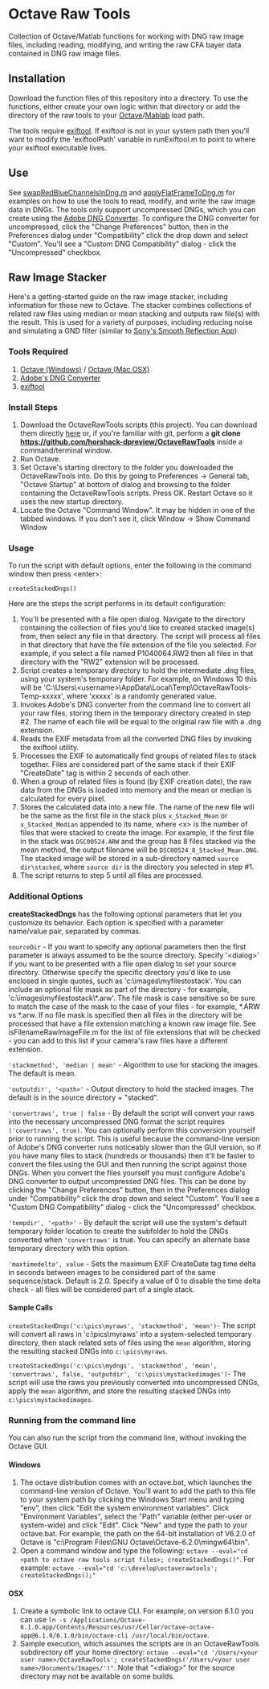 

# Octave Raw Tools

Collection of Octave/Matlab functions for working with DNG raw image files, including reading, modifying, and writing the raw CFA bayer data contained in DNG raw image files.

## Installation

Download the function files of this repository into a directory. To use the functions, either create your own logic within that directory or add the directory of the raw tools to your [Octave](https://octave.org/doc/v4.0.1/Manipulating-the-Load-Path.html)/[Mablab](https://www.mathworks.com/help/matlab/ref/addpath.html) load path.

The tools require [exiftool](https://exiftool.org/). If exiftool is not in your system path then you'll want to modify the 'exiftoolPath' variable in runExiftool.m to point to where your exiftool executable lives.

## Use
See [swapRedBlueChannelsInDng.m](https://github.com/horshack-dpreview/OctaveRawTools/blob/master/swapRedBlueChannelsInDng.m) and [applyFlatFrameToDng.m](https://github.com/horshack-dpreview/OctaveRawTools/blob/master/applyFlatFrameToDng.m) for examples on how to use the tools to read, modify, and write the raw image data in DNGs. The tools only support uncompressed DNGs, which you can create using the [Adobe DNG Converter](https://helpx.adobe.com/photoshop/using/adobe-dng-converter.html). To configure the DNG converter for uncompressed, click the "Change Preferences" button, then in the Preferences dialog under "Compatibility" click the drop down and select "Custom". You'll see a "Custom DNG Compatibility" dialog - click the "Uncompressed" checkbox.

## Raw Image Stacker
Here's a getting-started guide on the raw image stacker, including information for those new to Octave. The stacker combines collections of related raw files using median or mean stacking and outputs raw file(s) with the result. This is used for a variety of purposes, including reducing noise and simulating a GND filter (similar to [Sony's Smooth Reflection App](https://www.playmemoriescameraapps.com/portal/usbdetail.php?eid=IS9104-NPIA09014_00-000011)).

### Tools Required
1. [Octave (Windows)](https://www.gnu.org/software/octave/download#ms-windows) / [Octave (Mac OSX)](https://octave-app.org/Download.html)
2. [Adobe's DNG Converter](https://helpx.adobe.com/photoshop/using/adobe-dng-converter.html)
3. [exiftool](https://exiftool.org/)

### Install Steps
1. Download the OctaveRawTools scripts (this project). You can download them directly [here](https://github.com/horshack-dpreview/OctaveRawTools/archive/refs/heads/master.zip) or, if you're familiar with git, perform a **git clone https://github.com/horshack-dpreview/OctaveRawTools** inside a command/terminal window.
2. Run Octave.
3. Set Octave's starting directory to the folder you downloaded the OctaveRawTools into. Do this by going to Preferences -> General tab, "Octave Startup" at bottom of dialog and browsing to the folder containing the OctaveRawTools scripts. Press OK. Restart Octave so it uses the new startup directory.
4. Locate the Octave "Command Window". It may be hidden in one of the tabbed windows. If you don't see it, click Window -> Show Command Window

### Usage
To run the script with default options, enter the following in the command window then press \<enter\>:

`createStackedDngs()`

Here are the steps the script performs in its default configuration:
1. You'll be presented with a file open dialog. Navigate to the directory containing the collection of files you'd like to created stacked image(s) from, then select any file in that directory. The script will process all files in that directory that have the file extension of the file you selected. For example, if you select a file named P1040064.RW2 then all files in that directory with the "RW2" extension will be processed.
2. Script creates a temporary directory to hold the intermediate .dng files, using your system's temporary folder. For example, on Windows 10 this will be 'C:\Users\\<username\>\AppData\Local\Temp\OctaveRawTools-Temp-xxxxx', where 'xxxxx' is a randomly generated value.
3. Invokes Adobe's DNG converter from the command line to convert all your raw files, storing them in the temporary directory created in step #2. The name of each file will be equal to the original raw file with a .dng extension.
4. Reads the EXIF metadata from all the converted DNG files by invoking the exiftool utility.
5. Processes the EXIF to automatically find groups of related files to stack together. Files are considered part of the same stack if their EXIF "CreateDate" tag is within 2 seconds of each other.
6. When a group of related files is found (by EXIF creation date), the raw data from the DNGs is loaded into memory and the mean or median is calculated for every pixel.
7. Stores the calculated data into a new file. The name of the new file will be the same as the first file in the stack plus `x_Stacked_Mean` or `x_Stacked_Median` appended to its name, where \<x\> is the number of files that were stacked to create the image. For example, if the first file in the stack was `DSC00524.ARW` and the group has 8 files stacked via the mean method, the output filename will be `DSC00524_8_Stacked_Mean.DNG`. The stacked image will be stored in a sub-directory named `source dir\stacked`, where `source dir` is the directory you selected in step #1.
7. The script returns to step 5 until all files are processed.

### Additional Options

**createStackedDngs** has the following optional parameters that let you customize its behavior. Each option is specified with a parameter name/value pair, separated by commas.

`sourceDir` - If you want to specify any optional parameters then the first parameter is always assumed to be the source directory. Specify '\<dialog\>' if you want to be presented with a file open dialog to set your source directory. Otherwise specify the specific directory you'd like to use enclosed in single quotes, such as 'c:\images\myfilestostack'. You can include an optional file mask as part of the directory - for example, 'c:\images\myfilestostack\\*.arw'. The file mask is case sensitive so be sure to match the case of the mask to the case of your files - for example, \*.ARW vs \*.arw. If no file mask is specified then all files in the directory will be processed that have a file extension matching a known raw image file. See isFilenameRawImageFile.m for the list of file extensions that will be checked - you can add to this list if your camera's raw files have a different extension.

`'stackmethod', 'median | mean'` - Algorithm to use for stacking the images. The default is mean.

`'outputdir', '<path>'` - Output directory to hold the stacked images. The default is in the source directory + "stacked".

`'convertraws', true | false` - By default the script will convert your raws into the necessary uncompressed DNG format the script requires `('covertraws', true)`. You can optionally perform this conversion yourself prior to running the script. This is useful because the command-line version of Adobe's DNG converter runs noticeably slower than the GUI version, so if you have many files to stack (hundreds or thousands) then it'll be faster to convert the files using the GUI and then running the script against those DNGs. When you convert the files yourself you must configure Adobe's DNG converter to output uncompressed DNG files. This can be done by clicking the "Change Preferences" button, then in the Preferences dialog under "Compatibility" click the drop down and select "Custom". You'll see a "Custom DNG Compatibility" dialog - click the "Uncompressed" checkbox.

`'tempdir', '<path>'` - By default the script will use the system's default temporary folder location to create the subfolder to hold the DNGs converted when `'convertraws'` is true. You can specify an alternate base temporary directory with this option.

`'maxtimedelta', value` - Sets the maximum EXIF CreateDate tag time delta in seconds between images to be considered part of the same sequence/stack. Default is 2.0. Specify a value of 0 to disable the time delta check - all files will be considered part of a single stack.

#### Sample Calls
`createStackedDngs('c:\pics\myraws', 'stackmethod', 'mean')`- The script will convert all raws in 'c:\pics\myraws' into a system-selected temporary directory, then stack related sets of files using the `mean` algorithm, storing the resulting stacked DNGs into `c:\pics\myraws`.

`createStackedDngs('c:\pics\mydngs', 'stackmethod', 'mean', 'convertraws', false, 'outputdir', 'c:\pics\mystackedimages')`- The script will use the raws you previously converted into uncompressed DNGs, apply the `mean` algorithm, and store the resulting stacked DNGs into `c:\pics\mystackedimages`.

### Running from the command line

You can also run the script from the command line, without invoking the Octave GUI.

#### Windows
1. The octave distribution comes with an octave.bat, which launches the command-line version of Octave. You'll want to add the path to this file to your system path by clicking the Windows Start menu and typing "env", then click "Edit the system environment variables". Click "Environment Variables", select the "Path" variable (either per-user or system-wide) and click "Edit". Click "New" and type the path to your octave.bat. For example, the path on the 64-bit installation of V6.2.0 of Octave is "c:\Program Files\GNU Octave\Octave-6.2.0\mingw64\bin\".
2. Open a command window and type the following: `octave --eval="cd <path to octave raw tools script files>; createStackedDngs()"`. For example: `octave --eval="cd 'c:\develop\octaverawtools'; createStackedDngs();"`

#### OSX
1. Create a symbolic link to octave CLI. For example, on version 6.1.0 you can use `ln -s /Applications/Octave-6.1.0.app/Contents/Resources/usr/Cellar/octave-octave-app@6.1.0/6.1.0/bin/octave-cli /usr/local/bin/octave`.
2. Sample execution, which assumes the scripts are in an OctaveRawTools subdirectory off your home directory: `octave --eval="cd '/Users/<your user name>/OctaveRawTools'; createStackedDngs('/Users/<your user name>/Documents/Images/')"`. Note that "\<dialog\>" for the source directory may not be available on some builds.
